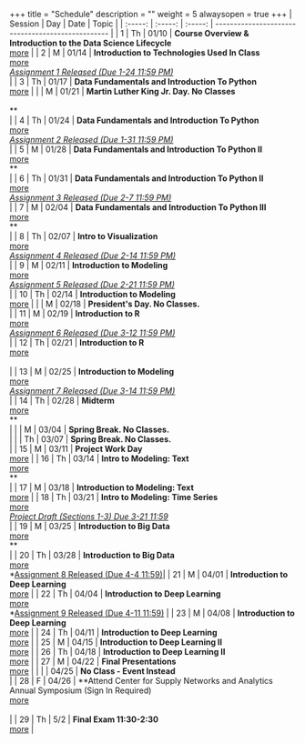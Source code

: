 +++
title = "Schedule"
description = ""
weight = 5
alwaysopen = true
+++
| Session | Day | Date | Topic |
| :-----: | :-----: | :-----: | ------------------------------------------------- |
| 1 | Th | 01/10 | **Course Overview & Introduction to the Data Science Lifecycle** <br> [more](/mgmt6560-sp19/sessions/session1/) |
| 2 | M | 01/14 | **Introduction to Technologies Used In Class** <br> [more](/mgmt6560-sp19/sessions/session2/) <br> *[ Assignment 1 Released (Due 1-24 11:59 PM)](/mgmt6560-sp19/assignments/assignment1/)* <br> |
| 3 | Th | 01/17 | **Data Fundamentals and Introduction To Python** <br> [more](/mgmt6560-sp19/sessions/session3/) |
|   | M | 01/21 | **Martin Luther King Jr. Day. No Classes** <br>  <br> ** <br> |
| 4 | Th | 01/24 | **Data Fundamentals and Introduction To Python** <br> [more](/mgmt6560-sp19/sessions/session4/) <br> *[Assignment 2  Released (Due 1-31 11:59 PM)](/mgmt6560-sp19/assignments/assignment2/)* <br> |
| 5 | M | 01/28 | **Data Fundamentals and Introduction To Python II** <br> [more](/mgmt6560-sp19/sessions/session5/) <br> ** <br> |
| 6 | Th | 01/31 | **Data Fundamentals and Introduction To Python II** <br> [more](/mgmt6560-sp19/sessions/session6/) <br> *[Assignment 3 Released (Due 2-7 11:59 PM)](/mgmt6560-sp19/assignments/assignment3/)* <br> |
| 7 | M | 02/04 | **Data Fundamentals and Introduction To Python III** <br> [more](/mgmt6560-sp19/sessions/session7/) <br> ** <br> |
| 8 | Th | 02/07 | **Intro to Visualization** <br> [more](/mgmt6560-sp19/sessions/session8/) <br> *[Assignment 4 Released (Due 2-14 11:59 PM)](/mgmt6560-sp19/assignments/assignment4/)* <br> |
| 9 | M | 02/11 | **Introduction to Modeling** <br> [more](/mgmt6560-sp19/sessions/session9/) <br> *[Assignment 5 Released (Due 2-21 11:59 PM)](/mgmt6560-sp19/assignments/assignment5/)* <br> |
| 10 | Th | 02/14 | **Introduction to Modeling** <br> [more](/mgmt6560-sp19/sessions/session10/) |
|   | M | 02/18 | **President's Day. No Classes.** <br>  |
| 11 | M | 02/19 | **Introduction to R** <br> [more](/mgmt6560-sp19/sessions/session11/) <br> *[Assignment 6 Released (Due 3-12 11:59 PM)](/mgmt6560-sp19/assignments/assignment6/)* <br> |
| 12 | Th | 02/21 | **Introduction to R** <br> [more](/mgmt6560-sp19/sessions/session12/) <br>  <br> |
| 13 | M | 02/25 | **Introduction to Modeling** <br> [more](/mgmt6560-sp19/sessions/session13/) <br> *[Assignment 7 Released (Due 3-14 11:59 PM)](/mgmt6560-sp19/assignments/assignment7/)* <br> |
| 14 | Th | 02/28 | **Midterm** <br> [more](/mgmt6560-sp19/sessions/session14/) <br> ** <br> |
|   | M | 03/04 | **Spring Break. No Classes.** <br>  |
|   | Th | 03/07 | **Spring Break. No Classes.** <br>  |
| 15 | M | 03/11 | **Project Work Day** <br> [more](/mgmt6560-sp19/sessions/session15/) |
| 16 | Th | 03/14 | **Intro to Modeling: Text** <br> [more](/mgmt6560-sp19/sessions/session16/) <br> ** <br> |
| 17 | M | 03/18 | **Introduction to Modeling: Text** <br> [more](/mgmt6560-sp19/sessions/session17/) |
| 18 | Th | 03/21 | **Intro to Modeling: Time Series** <br> [more](/mgmt6560-sp19/sessions/session18/) <br> *[Project Draft (Sections 1-3) Due 3-21 11:59](/mgmt6560-sp19/assignments/assignment_project/)* <br> |
| 19 | M | 03/25 | **Introduction to Big Data**<br> [more](/mgmt6560-sp19/sessions/session19/) <br> ** <br> |
| 20 | Th | 03/28 | **Introduction to Big Data** <br> [more](/mgmt6560-sp19/sessions/session20/) <br> *[Assignment 8 Released (Due 4-4 11:59)](/mgmt6560-sp19/assignments/assignment8/)|
| 21 | M | 04/01 | **Introduction to Deep Learning**<br> [more](/mgmt6560-sp19/sessions/session21/) |
| 22 | Th | 04/04 | **Introduction to Deep Learning**<br> [more](/mgmt6560-sp19/sessions/session22/) <br> *[Assignment 9 Released (Due 4-11 11:59)](/mgmt6560-sp19/assignments/assignment9/) |
| 23 | M | 04/08 | **Introduction to Deep Learning** <br> [more](/mgmt6560-sp19/sessions/session23/) |
| 24 | Th | 04/11 | **Introduction to Deep Learning** <br> [more](/mgmt6560-sp19/sessions/session24/) |
| 25 | M | 04/15 | **Introduction to Deep Learning II** <br> [more](/mgmt6560-sp19/sessions/session25/) |
| 26 | Th | 04/18 | **Introduction to Deep Learning II** <br> [more](/mgmt6560-sp19/sessions/session26/) |
| 27 | M | 04/22 | **Final Presentations** <br> [more](/mgmt6560-sp19/sessions/session27/) |
|    |   | 04/25 | **No Class - Event Instead** <br>  |
| 28 | F | 04/26 | **Attend Center for Supply Networks and Analytics Annual Symposium (Sign In Required) <br> [more](/mgmt6560-sp19/sessions/session28/) <br> *[ ](/mgmt6560-sp19/assignments/assignment16/)* <br> |
| 29 | Th | 5/2 | **Final Exam 11:30-2:30** <br> [more](/mgmt6560-sp19/sessions/session29/) |

